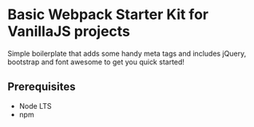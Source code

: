# Basic Webpack Starter Kit for VanillaJS projects

Simple boilerplate that adds some handy meta tags and includes jQuery, bootstrap and
font awesome to get you quick started!

## Prerequisites
* Node LTS
* npm
